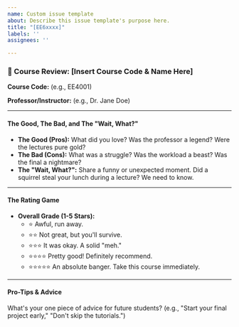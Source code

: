 ```yaml
---
name: Custom issue template
about: Describe this issue template's purpose here.
title: "[EE6xxxx]"
labels: ''
assignees: ''

---
```


### 📝 Course Review: [Insert Course Code & Name Here]

**Course Code:** (e.g., EE4001)

**Professor/Instructor:** (e.g., Dr. Jane Doe)

---

#### The Good, The Bad, and The "Wait, What?"

* **The Good (Pros):** What did you love? Was the professor a legend? Were the lectures pure gold?
* **The Bad (Cons):** What was a struggle? Was the workload a beast? Was the final a nightmare?
* **The "Wait, What?":** Share a funny or unexpected moment. Did a squirrel steal your lunch during a lecture? We need to know.

---

#### The Rating Game

* **Overall Grade (1-5 Stars):**
    * ⭐️ Awful, run away.
    * ⭐️⭐️ Not great, but you'll survive.
    * ⭐️⭐️⭐️ It was okay. A solid "meh."
    * ⭐️⭐️⭐️⭐️ Pretty good! Definitely recommend.
    * ⭐️⭐️⭐️⭐️⭐️ An absolute banger. Take this course immediately.

---

#### Pro-Tips & Advice

What's your one piece of advice for future students? (e.g., "Start your final project early," "Don't skip the tutorials.")
